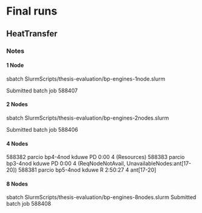 # Final runs

## HeatTransfer


### Notes

#### 1 Node
sbatch SlurmScripts/thesis-evaluation/bp-engines-1node.slurm 
<!-- Submitted batch job 588403 -->
<!-- Submitted batch job 588404 -->
Submitted batch job 588407

#### 2 Nodes

sbatch SlurmScripts/thesis-evaluation/bp-engines-2nodes.slurm 
<!-- Submitted batch job 588405 -->
Submitted batch job 588406

#### 4 Nodes

<!-- sbatch SlurmScripts/thesis-evaluation/bp-engines-4nodes.slurm 
Submitted batch job 587946

sbatch SlurmScripts/thesis-evaluation/bp4-4nodes.slurm 
Submitted batch job 588222

sbatch SlurmScripts/thesis-evaluation/bp3-4nodes.slurm 
Submitted batch job 588223 -->

588382    parcio bp4-4nod    kduwe PD       0:00      4 (Resources)
588383    parcio bp3-4nod    kduwe PD       0:00      4 (ReqNodeNotAvail, UnavailableNodes:ant[17-20])
588381    parcio bp5-4nod    kduwe  R    2:50:27      4 ant[17-20]

#### 8 Nodes

sbatch SlurmScripts/thesis-evaluation/bp-engines-8nodes.slurm 
Submitted batch job 588408

